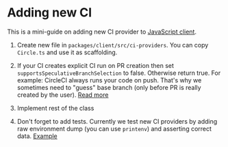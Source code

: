 # Adding new CI

This is a mini-guide on adding new CI provider to
[JavaScript client](https://github.com/codechecks/monorepo).

1. Create new file in `packages/client/src/ci-providers`. You can copy `Circle.ts` and use it as
   scaffolding.
2. If your CI creates explicit CI run on PR creation then set `supportsSpeculativeBranchSelection`
   to false. Otherwise return true. For example: CircleCI always runs your code on push. That's why
   we sometimes need to "guess" base branch (only before PR is really created by the user).
   [Read more](https://github.com/codechecks/docs/blob/master/configuration.md#speculative-branch-execution)

3. Implement rest of the class
4. Don't forget to add tests. Currently we test new CI providers by adding raw environment dump (you
   can use `printenv`) and asserting correct data.
   [Example](https://github.com/codechecks/monorepo/blob/master/packages/client/src/ci-providers/__tests__/Circle.test.ts)

